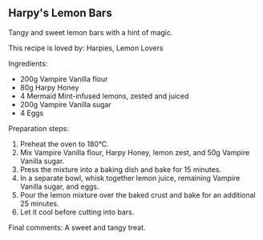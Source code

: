 ## Harpy's Lemon Bars

Tangy and sweet lemon bars with a hint of magic.

This recipe is loved by: Harpies, Lemon Lovers

Ingredients:

* 200g Vampire Vanilla flour
* 80g Harpy Honey
* 4 Mermaid Mint-infused lemons, zested and juiced
* 200g Vampire Vanilla sugar
* 4 Eggs

Preparation steps:

1. Preheat the oven to 180°C.
2. Mix Vampire Vanilla flour, Harpy Honey, lemon zest, and 50g Vampire Vanilla sugar.
3. Press the mixture into a baking dish and bake for 15 minutes.
4. In a separate bowl, whisk together lemon juice, remaining Vampire Vanilla sugar, and eggs.
5. Pour the lemon mixture over the baked crust and bake for an additional 25 minutes.
6. Let it cool before cutting into bars.

Final comments: A sweet and tangy treat.

